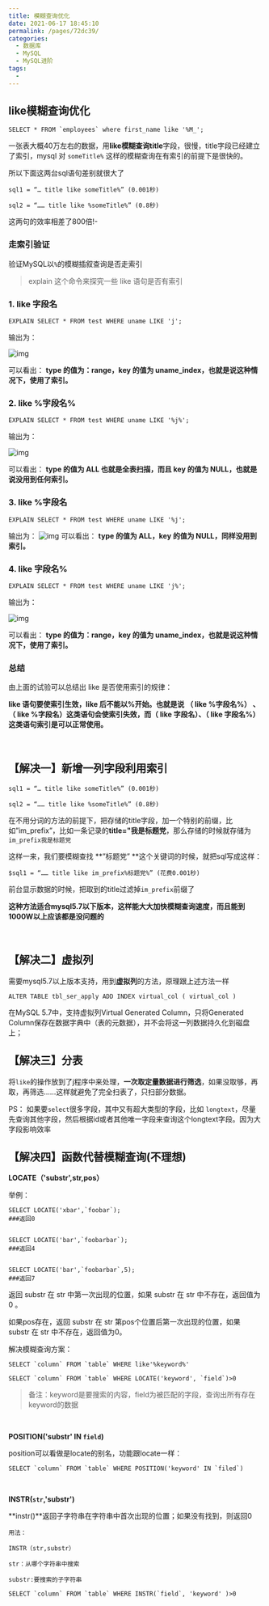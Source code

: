 ```yaml
---
title: 模糊查询优化
date: 2021-06-17 18:45:10
permalink: /pages/72dc39/
categories:
  - 数据库
  - MySQL
  - MySQL进阶
tags:
  - 
---
```


## like模糊查询优化

```shell
SELECT * FROM `employees` where first_name like '%M_';
```

一张表大概40万左右的数据，用**like模糊查询title**字段，很慢，title字段已经建立了索引，mysql 对 `someTitle%` 这样的模糊查询在有索引的前提下是很快的。

所以下面这两台sql语句差别就很大了

```shell
sql1 = “… title like someTitle%” (0.001秒)

sql2 = “…… title like %someTitle%” (0.8秒)
```

这两句的效率相差了800倍!-

### 走索引验证

验证MySQL以`%`的模糊插叙查询是否走索引

> explain 这个命令来探究一些 like 语句是否有索引

### 1. like 字段名

```shell
EXPLAIN SELECT * FROM test WHERE uname LIKE 'j'; 
```

输出为： 

![img](https://iqqcode-blog.oss-cn-beijing.aliyuncs.com/img-2021-later/20210626232630.png)

可以看出： **type 的值为：range，key 的值为 uname_index，也就是说这种情况下，使用了索引。**

### 2. like %字段名%

```shell
EXPLAIN SELECT * FROM test WHERE uname LIKE '%j%'; 
```

输出为： 

![img](https://iqqcode-blog.oss-cn-beijing.aliyuncs.com/img-2021-later/20210626232642.png)

可以看出： **type 的值为 ALL 也就是全表扫描，而且 key 的值为 NULL，也就是说没用到任何索引。**

### 3. like %字段名

```shell
EXPLAIN SELECT * FROM test WHERE uname LIKE '%j'; 
```

输出为： ![img](1.模糊查询优化.assets/索引key3.png) 可以看出： **type 的值为 ALL，key 的值为 NULL，同样没用到索引。**

### 4. like 字段名%

```shell
EXPLAIN SELECT * FROM test WHERE uname LIKE 'j%'; 
```

输出为： 

![img](https://iqqcode-blog.oss-cn-beijing.aliyuncs.com/img-2021-later/20210626232647.png) 

可以看出： **type 的值为：range，key 的值为 uname_index，也就是说这种情况下，使用了索引。**

### 总结

由上面的试验可以总结出 like 是否使用索引的规律： 

**like 语句要使索引生效，like 后不能以%开始。也就是说 （ like %字段名%） 、（ like %字段名）这类语句会使索引失效，而（ like 字段名）、（ like 字段名%）这类语句索引是可以正常使用。**

<br>

## 【解决一】新增一列字段利用索引

```shell
sql1 = “… title like someTitle%” (0.001秒)

sql2 = “…… title like %someTitle%” (0.8秒)
```

在不用分词的方法的前提下，把存储的title字段，加一个特别的前缀，比如”im_prefix”，比如一条记录的**title="我是标题党**，那么存储的时候就存储为`im_prefix我是标题党`

这样一来，我们要模糊查找 **”标题党” **这个关键词的时候，就把sql写成这样：

```shell
$sql1 = “…… title like im_prefix%标题党%” (花费0.001秒)
```

前台显示数据的时候，把取到的title过滤掉`im_prefix`前缀了

**这种方法适合mysql5.7以下版本，这样能大大加快模糊查询速度，而且能到1000W以上应该都是没问题的**

<br>



## 【解决二】虚拟列

需要mysql5.7以上版本支持，用到**虚拟列**的方法，原理跟上述方法一样

```shell
ALTER TABLE tbl_ser_apply ADD INDEX virtual_col ( virtual_col )
```

在MySQL 5.7中，支持虚拟列Virtual Generated Column，只将Generated Column保存在数据字典中（表的元数据），并不会将这一列数据持久化到磁盘上；



## 【解决三】分表

将`like`的操作放到了j程序中来处理，**一次取定量数据进行筛选**，如果没取够，再取，再筛选……这样就避免了完全扫表了，只扫部分数据。

PS： 如果要`select`很多字段，其中又有超大类型的字段，比如 `longtext`，尽量先查询其他字段，然后根据id或者其他唯一字段来查询这个longtext字段。因为大字段影响效率



## 【解决四】函数代替模糊查询(不理想)

**LOCATE（'substr',str,pos）**

举例：

```shell
SELECT LOCATE('xbar',`foobar`); 
###返回0 


SELECT LOCATE('bar',`foobarbar`); 
###返回4


SELECT LOCATE('bar',`foobarbar`,5);
###返回7
```

返回 substr 在 str 中第一次出现的位置，如果 substr 在 str 中不存在，返回值为 0 。

如果pos存在，返回 substr 在 str 第pos个位置后第一次出现的位置，如果 substr 在 str 中不存在，返回值为0。

解决模糊查询方案：

```shell
SELECT `column` FROM `table` WHERE like'%keyword%'

SELECT `column` FROM `table` WHERE LOCATE('keyword', `field`)>0
```

> 备注：keyword是要搜索的内容，field为被匹配的字段，查询出所有存在keyword的数据

<br>

**POSITION('substr' IN `field`)**

position可以看做是locate的别名，功能跟locate一样：

```shell
SELECT `column` FROM `table` WHERE POSITION('keyword' IN `filed`)
```

<br>

**INSTR(`str`,'substr')**

**instr()**返回子字符串在字符串中首次出现的位置；如果没有找到，则返回0

```shell
用法：

INSTR（str,substr）

str：从哪个字符串中搜索

substr:要搜索的子字符串
```



```shell
SELECT `column` FROM `table` WHERE INSTR(`field`, 'keyword' )>0 
```

<br>